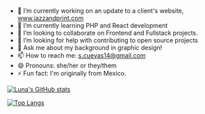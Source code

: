 - 🔭 I’m currently working on an update to a client's website, www.jazzandprint.com 
- 🌱 I’m currently learning PHP and React development
- 👯 I’m looking to collaborate on Frontend and Fullstack projects.
- 🤔 I’m looking for help with contributing to open source projects
- 💬 Ask me about my background in graphic design!
- 📫 How to reach me: s.cuevas14@gmail.com
- 😄 Pronouns: she/her or they/them
- ⚡ Fun fact: I'm originally from Mexico.

[![Luna's GitHub stats](https://github-readme-stats.vercel.app/api?username=luna-cuevas&show_icons=true&theme=tokyonight)](https://github.com/anuraghazra/github-readme-stats)






[![Top Langs](https://github-readme-stats.vercel.app/api/top-langs/?username=luna-cuevas&theme=tokyonight&layout=compact?hide=hacks)](https://github.com/anuraghazra/github-readme-stats)





